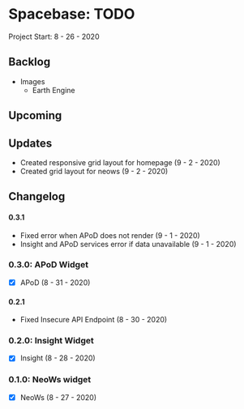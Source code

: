 Spacebase: TODO
=========================================================================

Project Start: 8 - 26 - 2020

Backlog
-------------------------------------------------------------------------

- Images
    - Earth Engine

Upcoming
-------------------------------------------------------------------------

Updates
-------------------------------------------------------------------------

- Created responsive grid layout for homepage (9 - 2 - 2020)
- Created grid layout for neows (9 - 2 - 2020)

Changelog
-------------------------------------------------------------------------

#### 0.3.1

- Fixed error when APoD does not render (9 - 1 - 2020)
- Insight and APoD services error if data unavailable (9 - 1 - 2020)

### 0.3.0: APoD Widget

- [x] APoD (8 - 31 - 2020)

#### 0.2.1

- Fixed Insecure API Endpoint (8 - 30 - 2020)

### 0.2.0: Insight Widget

- [x] Insight (8 - 28 - 2020)

### 0.1.0: NeoWs widget

- [x] NeoWs (8 - 27 - 2020)
